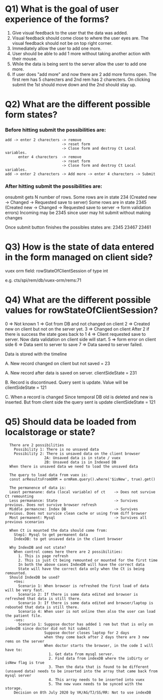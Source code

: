 # Q1) What is the goal of user experience of the forms?

1. Give visual feedback to the user that the data was added.
2. Visual feedback should come close to where the user eyes are. The visual feedback should not be on top right corner.
3. Immediately allow the user to add one more.
4. User should be able to add 1 more without taking another action with their mouse.
5. While the data is being sent to the server allow the user to add one more.
6. If user does "add more" and now there are 2 add more forms open. The first rem has 5 charecters and 2nd rem has 2 charecters.
   On clicking submit the 1st should move down and the 2nd should stay up.

# Q2) What are the different possible form states?

### Before hitting submit the possibilities are:

```
add -> enter 2 charecters -> remove
                          -> reset form
                          -> Close form and destroy Ct Local variables.
      enter 4 charecters  -> remove
                          -> reset form
                          -> Close form and destroy Ct Local variables.
add -> enter 2 charecters -> Add more -> enter 4 charecters -> Submit
```

### After hitting submit the possibilities are:

onsubmit gets N number of rows.
Some rows are in state 234 (Created new -> Changed -> Requested save to server)
Some rows are in state 2345 (Created new -> Changed -> Requested save to server -> form validation errors)
Incoming may be 2345 since user may hit submit without making changes

Once submit button finishes the possibles states are:
2345
23467
23461

# Q3) How is the state of data entered in the form managed on client side?

vuex orm field: rowStateOfClientSession of type int

e.g. cts/spi/rem/db/vuex-orm/rems:71

# Q4) What are the different possible values for rowStateOfClientSession?

0 => Not known
1 => Got from DB and not changed on client
2 => Created new on client but not on the server yet.
3 => Changed on client
After 2 if there is success the state goes back to 1
4 => Client requested save to server. Now data validation on client side will start.
5 => form error on client side
6 => Data sent to server to save
7 => Data saved to server failed.

Data is stored with the timeline

A. New record changed on client but not saved = 23

A. New record after data is saved on server. clientSideState = 231

B. Record is discontinued. Query sent is update. Value will be clientSideState = 121

C. When a record is changed
Since temporal DB old is deleted and new is inserted. But from client side the query sent is update
clientSideState = 121

# Q5) Should data be loaded from localstorage or state?

      There are 2 possibilities
        Possibility 1: There is no unsaved data
        Possibility 2: There is unsaved data on the client browser
                      2A: Unsaved data is in state / vuex
                      2B: Unsaved data is in Indexed DB
      When there is unsaved data we need to load the unsaved data

      The query to load data from vuex is:
      const arResultsFromORM = ormRem.query().where('$isNew', true).get()

      The permanence of data is:
      Least permanane: data (local variable) of ct    -> Does not survive Ct remounting
      Less permanance: State                          -> Survives previous. Does not survive browser refresh
      Middle permancne: Index DB                      -> Survives previous. Does not survice clean cache or using from diff browser
      Most permanent: Mysql                           -> Survives all previous scenarios

      When Ct is mounted the data should come from:
        Step1: Mysql to get permanent data
        IndexDB: to get unsaved data in the client browser

      Why IndexDB and not state?
        When control comes here there are 2 possibilities:
          1. This is page refresh
          2. This is just Ct being remounted or mounted for the first time
          In both the above cases IndexDB will have the correct data
          State will have the correct data only when the Ct is being remounted.
      Should IndexDB be used?
        +Ves:
          Scenario 1: When browser is refreshed the first load of data will be very fast.
          Scenario 2: If there is some data edited and browser is refreshed that data is still there.
          Scenario 3: If there is some data edited and browser/laptop is rebooted that data is still there.
          Scenario 4: When user is not online then also the user can load the patient file.
        -ves:
          Scenario 1: Suppose doctor has added 1 rem but that is only on indexDB since doctor did not hit submit
                      Suppose doctor closes laptop for 2 days
                      when they come back after 2 days there are 3 new rems on the server
                      When doctor starts the browser, in the code I will have to:
                        1. Get data from mysql server.
                        2. Find data from indexDB where the isDirty or isNew flag is true
                        3. Then the data that is found to be different (unsaved data) needs to be inserted into the array that came back from mysql server
                        4. This array needs to be inserted into vuex
                        5. The new vuex needs to be synced with the storage.
        Decision on 8th July 2020 by VK/AG/TJ/SS/RR: Not to use indexDB
